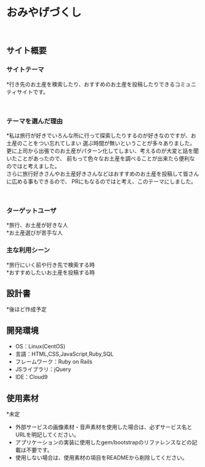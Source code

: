 # おみやげづくし
​
## サイト概要
### サイトテーマ

*行き先のお土産を検索したり、おすすめのお土産を投稿したりできるコミュニティサイトです。

​
### テーマを選んだ理由

*私は旅行が好きでいろんな所に行って探索したりするのが好きなのですが、お土産のことをつい忘れてしまい
 選ぶ時間が無いということが多々ありました。<br>
 更に上司から出張でのお土産がパターン化してしまい、考えるのが大変と話を聞いたことがあったので、
 前もって色々なお土産を調べることが出来たら便利なのではと考えました。<br>
 さらに旅行好きさんやお土産好きさんなどはおすすめのお土産を投稿して皆さんに広める事もできるので、
 PRにもなるのではと考え、このテーマにしました。

​
### ターゲットユーザ

 *旅行、お土産が好きな人<br>
 *お土産選びが苦手な人
​
### 主な利用シーン


 *旅行にいく前や行き先で検索する時<br>
 *おすすめしたいお土産を投稿する時

## 設計書

 *後ほど作成予定
 
## 開発環境
- OS：Linux(CentOS)
- 言語：HTML,CSS,JavaScript,Ruby,SQL
- フレームワーク：Ruby on Rails
- JSライブラリ：jQuery
- IDE：Cloud9
​
## 使用素材
 *未定
- 外部サービスの画像素材・音声素材を使用した場合は、必ずサービス名とURLを明記してください。
- アプリケーションの実装に使用したgem/bootstrapのリファレンスなどの記載は不要です。
- 使用しない場合は、使用素材の項目をREADMEから削除してください。


